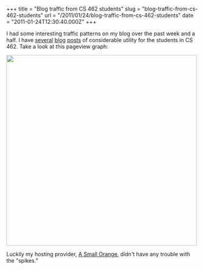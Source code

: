 +++
title = "Blog traffic from CS 462 students"
slug = "blog-traffic-from-cs-462-students"
url = "/2011/01/24/blog-traffic-from-cs-462-students"
date = "2011-01-24T12:30:40.000Z"
+++

I had some interesting traffic patterns on my blog over the past week and a half. I have <a href="/2011/01/07/building-up-an-ami-from-ubuntu-10-04-lts/">several</a> <a href="/2011/01/10/setting-up-my-development-environment-for-aws/">blog</a> <a href="/2011/01/14/helpful-links-for-lab-1/">posts</a> of considerable utility for the students in CS 462. Take a look at this pageview graph:

<a href="https://s3.amazonaws.com/scnay-images/globalconstant/ec2_blog_traffic.png"><img alt="" src="https://s3.amazonaws.com/scnay-images/globalconstant/ec2_blog_traffic.png" title="Blog traffic from Lab 1" class="aligncenter" width="500" /></a>

Luckily my hosting provider, <a href="http://www.asmallorange.com/">A Small Orange</a>, didn't have any trouble with the "spikes."